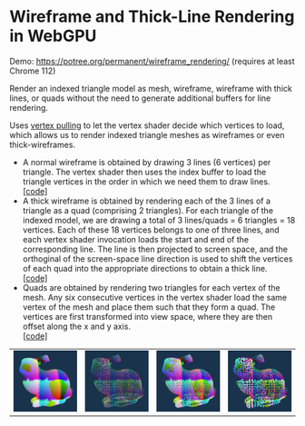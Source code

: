 
# Wireframe and Thick-Line Rendering in WebGPU

Demo: https://potree.org/permanent/wireframe_rendering/ (requires at least Chrome 112)

Render an indexed triangle model as mesh, wireframe, wireframe with thick lines, or quads
without the need to generate additional buffers for line rendering.

Uses <a href="https://xeolabs.com/pdfs/OpenGLInsights.pdf">vertex pulling</a> to let the vertex shader 
decide which vertices to load, which allows us to render indexed triangle meshes as wireframes or even thick-wireframes.

<ul>
	<li>A normal wireframe is obtained by drawing 3 lines (6 vertices) per triangle. 
		The vertex shader then uses the index buffer to load the triangle vertices in the order in which we need them to draw lines.
		<br>
		<a href="https://github.com/m-schuetz/webgpu_wireframe_thicklines/blob/master/renderWireframe.js">[code]</a>
	</li>
	<li>
		A thick wireframe is obtained by rendering each of the 3 lines of a triangle as a quad (comprising 2 triangles).
		For each triangle of the indexed model, we are drawing a total of 3 lines/quads = 6 triangles = 18 vertices.
		Each of these 18 vertices belongs to one of three lines, 
		and each vertex shader invocation loads the start and end of the corresponding line. The line is then projected to 
		screen space, and the orthoginal of the screen-space line direction is used to shift the vertices of each quad into the appropriate directions 
		to obtain a thick line.
		<br>
		<a href="https://github.com/m-schuetz/webgpu_wireframe_thicklines/blob/master/renderWireframeThick.js">[code]</a>
	</li>
	<li>
		Quads are obtained by rendering two triangles for each vertex of the mesh. Any six consecutive vertices in the vertex shader load the same vertex of the mesh and place them such that they form a quad. The vertices are first transformed into view space, where they are then offset along the x and y axis.
		<br>
		<a href="https://github.com/m-schuetz/webgpu_wireframe_thicklines/blob/master/renderQuad.js">[code]</a>
	</li>
</ul>


<table>
	<tr>
	<td><img src="screenshot_mesh.png"></td>
	<td><img src="screenshot_wireframe.png"></td>
	<td><img src="screenshot_wireframe_thick.png"></td>
	<td><img src="screenshot_quads.png"></td>
	</tr>
</table>

